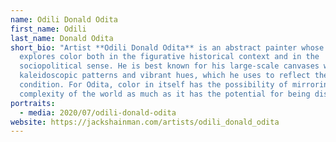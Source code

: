 ```yaml
---
name: Odili Donald Odita
first_name: Odili
last_name: Donald Odita
short_bio: "Artist **Odili Donald Odita** is an abstract painter whose work
  explores color both in the figurative historical context and in the
  sociopolitical sense. He is best known for his large-scale canvases with
  kaleidoscopic patterns and vibrant hues, which he uses to reflect the human
  condition. For Odita, color in itself has the possibility of mirroring the
  complexity of the world as much as it has the potential for being distinct. "
portraits:
  - media: 2020/07/odili-donald-odita
website: https://jackshainman.com/artists/odili_donald_odita
---
```

